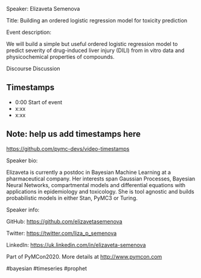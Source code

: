 
Speaker: Elizaveta Semenova

Title: Building an ordered logistic regression model for toxicity prediction  


Event description:

We will build a simple but useful ordered logistic regression model to predict severity of drug-induced liver injury (DILI) from in vitro data and physicochemical properties of compounds.

Discourse Discussion 

## Timestamps
- 0:00 Start of event
- x:xx 
- x:xx

## Note: help us add timestamps here
https://github.com/pymc-devs/video-timestamps

Speaker bio:

Elizaveta is currently a postdoc in Bayesian Machine Learning at a pharmaceutical company. Her interests span Gaussian Processes, Bayesian Neural Networks, compartmental models and differential equations with applications in epidemiology and toxicology. She is tool agnostic and builds probabilistic models in either Stan, PyMC3 or Turing.

Speaker info: 

GitHub: https://github.com/elizavetasemenova

Twitter: https://twitter.com/liza_p_semenova

LinkedIn: https://uk.linkedin.com/in/elizaveta-semenova

Part of PyMCon2020. 
More details at http://www.pymcon.com  

#bayesian #timeseries #prophet
